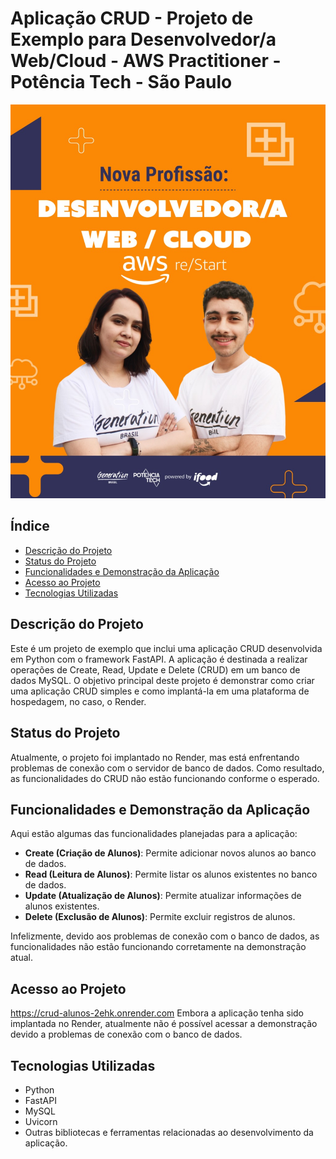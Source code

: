 # Aplicação CRUD - Projeto de Exemplo para Desenvolvedor/a Web/Cloud - AWS Practitioner - Potência Tech - São Paulo

![Imagem de Capa](https://github.com/arqtuca/crud_py/blob/main/01.jpeg)

## Índice
- [Descrição do Projeto](#descricao-do-projeto)
- [Status do Projeto](#status-do-projeto)
- [Funcionalidades e Demonstração da Aplicação](#funcionalidades-e-demonstracao-da-aplicacao)
- [Acesso ao Projeto](#acesso-ao-projeto)
- [Tecnologias Utilizadas](#tecnologias-utilizadas)

## Descrição do Projeto

Este é um projeto de exemplo que inclui uma aplicação CRUD desenvolvida em Python com o framework FastAPI. A aplicação é destinada a realizar operações de Create, Read, Update e Delete (CRUD) em um banco de dados MySQL. O objetivo principal deste projeto é demonstrar como criar uma aplicação CRUD simples e como implantá-la em uma plataforma de hospedagem, no caso, o Render.

## Status do Projeto

Atualmente, o projeto foi implantado no Render, mas está enfrentando problemas de conexão com o servidor de banco de dados. Como resultado, as funcionalidades do CRUD não estão funcionando conforme o esperado.

## Funcionalidades e Demonstração da Aplicação

Aqui estão algumas das funcionalidades planejadas para a aplicação:

- **Create (Criação de Alunos)**: Permite adicionar novos alunos ao banco de dados.
- **Read (Leitura de Alunos)**: Permite listar os alunos existentes no banco de dados.
- **Update (Atualização de Alunos)**: Permite atualizar informações de alunos existentes.
- **Delete (Exclusão de Alunos)**: Permite excluir registros de alunos.

Infelizmente, devido aos problemas de conexão com o banco de dados, as funcionalidades não estão funcionando corretamente na demonstração atual.

## Acesso ao Projeto

https://crud-alunos-2ehk.onrender.com
Embora a aplicação tenha sido implantada no Render, atualmente não é possível acessar a demonstração devido a problemas de conexão com o banco de dados.


## Tecnologias Utilizadas

- Python
- FastAPI
- MySQL
- Uvicorn
- Outras bibliotecas e ferramentas relacionadas ao desenvolvimento da aplicação.
